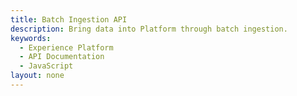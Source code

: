 ```yaml
---
title: Batch Ingestion API
description: Bring data into Platform through batch ingestion.
keywords: 
  - Experience Platform
  - API Documentation
  - JavaScript
layout: none
--- 
```

<RedoclyAPIBlock src="experience-platform-apis/swagger-specs/batch-ingestion.yaml"/>
